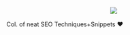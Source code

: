 <!-- # SEO Kitties -->

<h3 align="center">
  <a href="https://github.com/MoElaSec/SEO_Kitties"><img src="https://readme-typing-svg.herokuapp.com?duration=4000&lines=SEO+Snippets+%E2%9D%A4%EF%B8%8F%E2%9D%A4%EF%B8%8F%E2%9D%A4%EF%B8%8F"></a>
</h3>





Col. of neat SEO Techniques+Snippets ❤️

